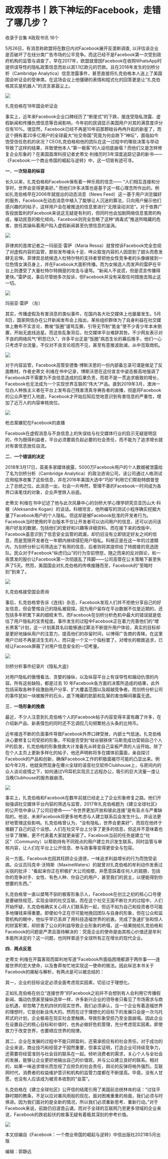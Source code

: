# 政观荐书丨跌下神坛的Facebook，走错了哪几步？


收录于合集 #政观书讯 16个

5月26日，有消息称欧盟将在数日内对Facebook展开反垄断调查,
以评估该企业是否破坏了在线分类广告市场的公平竞争。而这已经不是Facebook第一次受到政府机构的监管与调查了，早在2017年，欧盟就曾因Facebook在收购WhatsApp时提供误导性的隐私政策信息而处以其1.1亿欧元的罚款。且在2018年发生的剑桥分析（Cambridge
Analytica）信息泄露事件，甚至直接将扎克伯格本人送上了美国国会听证会的受审席。在这场会议上他僵硬的表情和程式化的回答更是让“扎克伯格其实是机器人”的流言甚嚣尘上。

  

![](/images/97/2.gif)

扎克伯格在18年国会听证会

  

事实上，近年来Facebook企业口碑经历了“断崖式”的下跌，接连受隐私泄露、虚假新闻和传播仇恨信息等丑闻影响，今年初的民调显示美国用户对其的满意度评分仅有10%。很显然，Facebook已经不再是10年前那颗硅谷冉冉升起的新星了，而这个拥有着20多亿用户的全球最大“社交帝国”究竟为何会跌下“神坛”，面临如今饱受信任危机的状况？CEO扎克伯格和他的团队在这一过程中的哪些决策与举动导致了这样的结果，并致使他本人“第一极客”的人设彻底崩塌？而他们又是怎样修复企业形象的？在美国首席科技记者史蒂文·利维历时3年深度追踪记录的新书——《Facebook:一个商业帝国的崛起与逆转》中，这一切皆有迹可寻。

  

 **一．一次轻易的纵容**

  

长久以来，扎克伯格和Facebook保有着一种乐观的信念—— “人们相互连接和分享时，世界会变得更美好。”
而他们许多决策也是基于这一核心理念所作出的。例如扎克伯格早在2006年就提出的动态消息（News
Feed）这一基于用户浏览偏好的服务，Facebook在动态消息中植入了能够让人沉迷的算法，只向用户展示他们感兴趣的的帖子，这样用户会在被推送的信息里进行“无限滚动浏览”。对于依靠广告投放盈利的Facebook来说这无疑是有利的，但同时也会加剧网络信息茧房的构成，催动民意的极化倾向。Facebook则完全忽略了这种“病毒式”推送所暗藏的危害，放任其操纵着用户陷入虚假新闻甚至仇恨信息的漩涡。

  

![](/images/97/3.png)

  

菲律宾的首席记者之一玛丽亚·雷萨（Maria
Ressa）就曾控诉Facebook完全忽视了对虚假内容的监管，那些发布噱头十足、哗众取宠内容的人因尝到了甜头而愈发肆无忌惮。菲律宾总统候选人杜特尔特的支持者曾把他女性竞争者的头像嫁接到一位色情女演员身上，并在Facebook大面积传播。而为女候选人而发声的雷萨在平台上则遭受了大量杜特尔特拥趸的攻击与谩骂。“新闻人不说谎，但是谎言传播得更快。”雷萨说，事后尽管她多次投诉，但Facebook并没有采取任何措施去阻止这一切。

  

![](/images/97/4.png)

玛丽亚·雷萨 （左）

  

其实，传播虚假及有害消息的类似事件，在国内各大社交媒体上也屡屡发生。5月8日，国家网信办在公开新闻发布会上指出，某些组织群体为了自身利益在社交媒体上散布不实言论，教唆“饭圈”谩骂互撕，引导无节制“氪金”使不少青少年本末倒置，开始无底线追星。而这些乱象背后，社交媒体平台难辞其咎。不少网友表示对不良的网络风气“积怨已久”，许多平台正是“饭圈”病态生长的幕后推手，他们一心只考虑平台流量，不仅对不良言论视而不见，甚至有意推波助澜，从中觅取商机。

  

![](/images/97/5.png)

  

对于内容监管，Facebook高管安德鲁·博斯沃思的一份内部备忘录可谓是做足了反面教材。作者史蒂文·利维在书中记录，博斯沃思在这份宣言中姿态极高地强调了Facebook并不需要为不良信息造成的后果负责，而若不是一贯追求极致的增长，Facebook也无法成为一个实现世界互联的“伟大”产品。直到2019年3月，澳洲一位白人种族主义者在平台上发布自己残害清真寺祷告者的直播，彻底将Facebook的公众声誉打入地底，Facebook才开始后知后觉地意识到有害信息的严重性，增加了近万人的内容审核岗位。

  

![](/images/97/6.png)

枪击案嫌犯在Facebook的直播

  

Facebook在虚假消息与不良信息上的失误给与社交媒体行业的启示无疑是明显的，作为既得利益者，平台必须要肩负起必要的社会责任，而不能为了追求增长就对有害信息放任自流。

  

 **二．一个错误的决定**

2018年3月17日，英美多家媒体披露，5000万Facebook用户的个人数据被泄露给了名为剑桥分析（Cambridge
Analytica）的政治咨询公司，该公司通过人格测试应用程序收集了这些信息，并在2016年美国大选中“巧妙”利用它们帮助特朗普登上了总统之位。此消息一出，社会一片哗然，管理不善的Facebook一时间成为各界口诛笔伐的对象，企业声誉跌入谷底。

  

史蒂文·利维在书中记述了他与此次风暴中心的剑桥大学心理学研究员亚历山大·科根（Aleksandre
Kogan）的谈话。科根坦言，他所编写的测试小程序确实挖掘大量了Facebook用户的个人隐私，但这却是被Facebook批准的开发者行为。Facebook当时使用的平台版本不仅让开发者可以访问用户的信息，还可以访问该用户好友的数据，包括他们的爱好和兴趣等详细资料。而在接下来的改版中，Facebook虽意识到了信息安全监管的疏漏，却仍旧没有立即锁定好友之间的信息，而是宽限开发者在一年期内继续侵犯用户隐私。科根正是在这一年的过渡期内，为剑桥分析公司筛选出了有用的信息，后者则将其提供给了特朗普的竞选团队。民众对于Facebook“纵虎归山”的行为空前愤怒，随之而来的反对舆论，和一夜蒸发的股价让Facebook第一次彻底乱了阵脚——公司高管在公关策略下甚至失声了5天。然而，美国国会对扎克伯格的传唤接踵而至，Facebook的“至暗时刻”到来了。

  

![](/images/97/7.png)

扎克伯格接受国会质询

  

事后，扎克伯格曾告诉《连线》杂志，Facebook发现人们并不拒绝分享自己的好友信息，但会警惕自己的隐私被窥探。因为用户留存在平台数据不仅是近期的，还包括多年积累下来的细枝末节。而Facebook在剑桥分析危机中最大的错误就是低估了用户隐私的宝贵程度。事件发生的过程中Facebook正在着力完善他们的“增长黑客”计划，这一计划美其名曰能够通过算法不断提升用户体验，真实的目标却是更好地操纵用户的注意力，提高他们的存留时间，以博得广告商的青睐。在这里用户已经不再是活生生的人，而只是一个又一个指标罢了。对增长的极致追求，已经让Faceook屏蔽了对用户信息安全的一切考量。

  

![](/images/97/8.png)

剑桥分析事件纪录片《隐私大盗》

  

对用户隐私的傲慢看法、贪婪的操纵，以及纵容平台上有误导性和煽动仇恨的内容。所有这些缺陷，都是过去 10
年Facebook各方面的决策所造成的结果，此外包括采取各种手段激励用户分享、扩大覆盖范围以及超越竞争者。而剑桥分析公司的事件犹如一块被搬开的石头，底下掩藏的肮脏和乱窜的害虫瞬间暴露无遗。

  

 **三．一场形象的挽救**  

最近，不少人注意到扎克伯格个人的Facebook帖子内容变得丰富有趣了许多，在介绍新产品、新表情包的同时还不忘调侃几句频繁抢占头条的比特币。

  

近年接连不断的负面事件导致Facebook外界口碑受挫，内部士气低迷。扎克伯格决心要修复公司受损的形象。不知是否受到“硅谷钢铁侠”马斯克成功营销自己个人IP的启发，扎克伯格的形象挽救大计准备先从转变自己呆板严肃的人设开始。除了在个人主页上更新多样化的帖子，他还声明称将多在媒体前露面，亲自探讨Facebook的产品和创新，确保Facebook工作的积极面被尽可能的凸显出来。例如今年2月，他就突然现身在爆火全球的语音社交软件Clubhouse上，与房间内的众人谈论疫情之下，如何通过VR耳机实现员工远程办公，吸引的巨大流量一度让当晚Clubhouse的服务器崩溃。

  

![](/images/97/9.png)

  

事实上，扎克伯格和Facebook在数年前就已经走上了企业形象修复之路。他们开始强调社交媒体平台内容的筛选与监管，2017年扎克伯格题为《建立全球社区》的公开信中承认了公司旧使命——“令世界更加开放和彼此连接”是有盲点与严重缺陷的。他说，未来Facebook将更多地考虑与人建立联系后会发生什么，并设法更好地管理这些影响。扎克伯格曾认为，“没有隐私，世界会更美好”，而现在他终于推翻了自己的这个设想。人们在社交平台上分享了更多的信息，但这并不意味着也分享了理解，更不代表着大家就更亲密了。Facebook当前的任务是建立“社区”（Community）以帮助持有不同观点的用户建立共识发生联系，同时监管与审核内容，让人们在平台上公开信息、参与政事等变得更安全与包容。

  

另一方面，Facebook也因其枉顾企业道德，一味追求利益增长的行为而饱受诟病。众议员玛克辛·沃特斯（MaxineWaters）的就曾对扎克伯格的牟利动作发表过尖锐的批评：“看起来你正在积极扩大公司规模，并愿意踩着任何人的肩膀，包括你的竞争对手、女性、有色人种、你自己的用户，甚至我们的民主，以便能得到你想要的东西。”

  

扎克伯格曾一直以桀骜不驯的极客形象示人，Facebook在创立之初的核心口号便是要破除规范，实现全球的社交互联。而在这个社交王国不断壮大的过程中，人们开始怀疑，扎克伯格确实关心将人们联系到一起，但远不如为自己和投资者尽可能多地赚钱来得重要。即便如今正在尽可能地挽回团队与自身的形象，但在公众和监管机构的眼中，他似乎早已丢弃了用科技造福世界的初衷。完成了急速扩张和惊人的财富积累，却损害了公众的利益导致企业形象的坍塌，这一结果抛给扎克伯格和Facebook的问题是严肃且亟待解决的：究竟企业的使命是由其核心价值还是牟利本能所决定的？这一问题，也同样普适于全球所有正在增长的现代企业。

  

 **四．两点反思**  

  

史蒂文·利维在开篇客观而犀利地写道“Facebook所面临困境都源于两件事——连接世界的宏大使命，以及鲁莽匆忙地实现这一使命的做法。因此纵览本书关于Facebook的揭秘与解析，有两点是可以被总结的：

  

其一，企业的目标设定必须全面考虑现实因素，切忌过于理想化。

  

正如扎克伯格在创立“连接世界”的Facebook之初并不会想到有人会利用它传播假新闻、煽动仇恨甚至操纵选举一样，许多新兴企业的领导者只看见了市场需求与商业机遇，却忽略了危机四伏的现实世界。我们必须承认，当一个企业有着造福世界的理想时，它是创新且伟大的。然而在过于理想化的目标下的发展只会是一次乌托邦式的计划，企业极易在现实社会里触礁，导致形象受损乃至全面崩塌。因此企业在设置自己的核心目标和价值时，也务必做好危机管理，充分考虑现实因素。即使致力于改变世界，也要顺应世界的规律。

  

其二，企业在发展的过程中不能只顾盈利，还需承担应有的社会责任。对于成功的企业来说，商业技巧和经营才干固然重要，但事实证明，打造企业可持续竞争力，还需要将经营准则与社会目的联系在一起。倾听消费者的需求，关心个人与全社会的发展，能够让企业更好地输出自己的价值观，并与公众建立良好的联系。相对的，如果一味追求增长而忽视了应担负的社会责任，舆论的反弹将格外强烈。互联网时代，消费者的权益维护意识和机构的监管力度都在不断提高。毕竟，没有人甘愿，也没有人应该成为被资本收割的“韭菜”。

  

扎克伯格在《建立全球社区》公开信的结尾引用了美国前总统林肯的话：“过往平静时期的教条，不足以应对暴风雨般的现在。面对困难重重的局面，我们必须与时俱进。因为我们面对的是全新的情况，所以我们必须重新思考、重新行动。”对于Facebook来说，前路仍旧波诡云谲，而对于全球的互联网乃至更多领域的企业来说，Facebook的跌宕起伏的故事无疑有着极其深刻的参考价值。

  

![](/images/97/10.png)

本文综编自《Facebook：一个商业帝国的崛起与逆转》中信出版社2021年5月出版

  

编辑：郭静远

  

